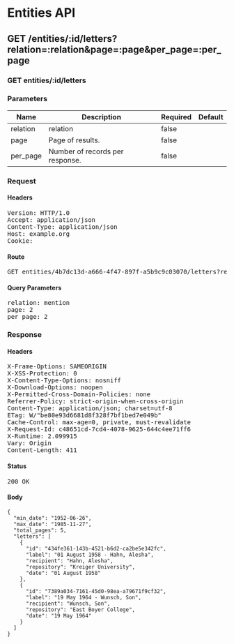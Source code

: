 # Entities API



## GET /entities/:id/letters?relation=:relation&amp;page=:page&amp;per_page=:per_page

### GET entities/:id/letters

### Parameters

| Name | Description | Required | Default |
|------|-------------|----------|---------|
| relation | relation | false | 
| page | Page of results. | false | 
| per_page | Number of records per response. | false | 

### Request

#### Headers

<pre>Version: HTTP/1.0
Accept: application/json
Content-Type: application/json
Host: example.org
Cookie: </pre>

#### Route

<pre>GET entities/4b7dc13d-a666-4f47-897f-a5b9c9c03070/letters?relation=mention&amp;page=2&amp;per_page=2</pre>

#### Query Parameters

<pre>relation: mention
page: 2
per_page: 2</pre>

### Response

#### Headers

<pre>X-Frame-Options: SAMEORIGIN
X-XSS-Protection: 0
X-Content-Type-Options: nosniff
X-Download-Options: noopen
X-Permitted-Cross-Domain-Policies: none
Referrer-Policy: strict-origin-when-cross-origin
Content-Type: application/json; charset=utf-8
ETag: W/&quot;be80e93d6681d8f328f7bf1bed7e049b&quot;
Cache-Control: max-age=0, private, must-revalidate
X-Request-Id: c48651cd-7cd4-4078-9625-644c4ee71ff6
X-Runtime: 2.099915
Vary: Origin
Content-Length: 411</pre>

#### Status

<pre>200 OK</pre>

#### Body

~~~
{
  "min_date": "1952-06-26",
  "max_date": "1985-11-27",
  "total_pages": 5,
  "letters": [
    {
      "id": "434fe361-143b-4521-b6d2-ca2be5e342fc",
      "label": "01 August 1958 - Hahn, Alesha",
      "recipient": "Hahn, Alesha",
      "repository": "Kreiger University",
      "date": "01 August 1958"
    },
    {
      "id": "7389a034-7161-45d0-98ea-a79671f9cf32",
      "label": "19 May 1964 - Wunsch, Son",
      "recipient": "Wunsch, Son",
      "repository": "East Boyer College",
      "date": "19 May 1964"
    }
  ]
}
~~~

